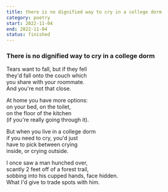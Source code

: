```yaml
---
title: there is no dignified way to cry in a college dorm
category: poetry
start: 2022-11-04
end: 2022-11-04
status: finished
---
```

### There is no dignified way to cry in a college dorm

Tears want to fall, but if they fell   
they'd fall onto the couch which       
you share with your roommate.          
And you're not that close.             
                                      
At home you have more options:         
on your bed, on the toilet,            
on the floor of the kitchen            
(if you're really going through it).   
                                      
But when you live in a college dorm    
if you need to cry, you'd just       
have to pick between crying            
inside, or crying outside.             
                                      
I once saw a man hunched over,         
scantly 2 feet off of a forest trail,  
sobbing into his cupped hands, face hidden.  
What I'd give to trade spots with him. 
